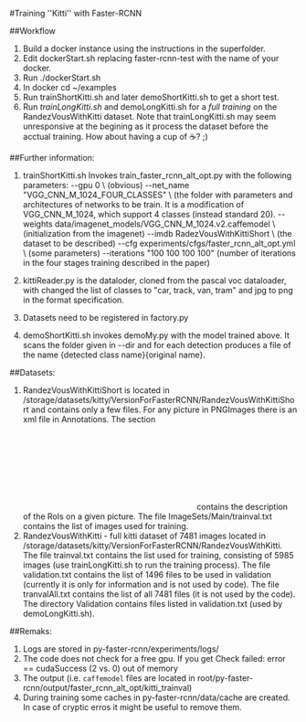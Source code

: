 #Training ''Kitti'' with  Faster-RCNN

##Workflow

1. Build a docker instance using the instructions in the superfolder.
2. Edit dockerStart.sh replacing faster-rcnn-test with the name of your docker.
3. Run ./dockerStart.sh
4. In docker cd ~/examples
5. Run trainShortKitti.sh and later demoShortKitti.sh to get a short test.
6. Run *trainLongKitti.sh* and demoLongKitti.sh for a *full training* on the RandezVousWithKitti dataset. Note that trainLongKitti.sh may seem unresponsive at the begining as it process the dataset before the acctual training. How about having a cup of :coffee:? ;)

##Further information:

1. trainShortKitti.sh Invokes train_faster_rcnn_alt_opt.py with the following parameters:
  --gpu 0 \ (obvious)
  --net_name "VGG_CNN_M_1024_FOUR_CLASSES" \ (the folder with parameters and architectures of networks to be train.
                            It is a modification of VGG_CNN_M_1024, which support 4 classes (instead standard 20).
  --weights data/imagenet_models/VGG_CNN_M_1024.v2.caffemodel \ (initialization from the imagenet)
  --imdb RadezVousWithKittiShort \ (the dataset to be described)
  --cfg experiments/cfgs/faster_rcnn_alt_opt.yml \ (some parameters)
  --iterations "100 100 100 100" (number of iterations in the four stages training described in the paper)
2. kittiReader.py is the dataloder, cloned from the pascal voc dataloader, with changed the list of classes to "car, track, van, tram" and jpg to png in the format specification. 
3. Datasets need to be registered in factory.py 

4. demoShortKitti.sh invokes demoMy.py with the model trained above. It scans the folder given in --dir and for each detection produces a file of the name {detected class name}{original name}.

##Datasets:
1. RandezVousWithKittiShort is located in /storage/datasets/kitty/VersionForFasterRCNN/RandezVousWithKittiShort and contains only a few files. For any picture in PNGImages there is an xml file in Annotations. The section <object></object> contains the description of the RoIs on a given picture. The file ImageSets/Main/trainval.txt contains the list of images used for training.
2. RandezVousWithKitti - full kitti dataset of 7481 images located in /storage/datasets/kitty/VersionForFasterRCNN/RandezVousWithKitti. The file trainval.txt contains the list used for training, consisting of 5985 images (use trainLongKitti.sh to run the training process). The file validation.txt contains the list of 1496 files to be used in validation (currently it is only for information and is not used by code). The file tranvalAll.txt contains the list of all 7481 files (it is not used by the code). The directory Validation contains files listed in validation.txt (used by demoLongKitti.sh). 

##Remaks:
1. Logs are stored in py-faster-rcnn/experiments/logs/
2. The code does not check for a free gpu. If you get Check failed: error == cudaSuccess (2 vs. 0)  out of memory
3. The output (i.e. ``caffemodel`` files are located in root/py-faster-rcnn/output/faster_rcnn_alt_opt/kitti_trainval)
4. During training some caches in py-faster-rcnn/data/cache are created. In case of cryptic erros it might be useful to remove them.

